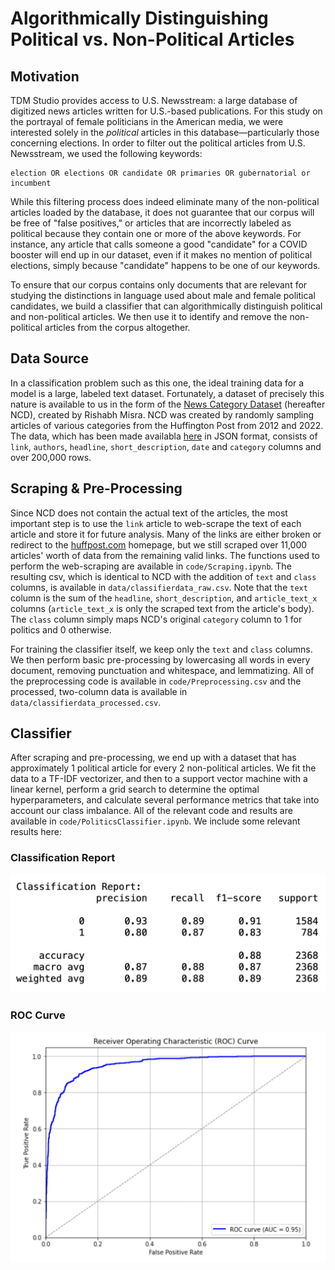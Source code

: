 # Algorithmically Distinguishing Political vs. Non-Political Articles

## Motivation

TDM Studio provides access to U.S. Newsstream: a large database of digitized news articles written for U.S.-based publications. For this study on the portrayal of female politicians in the American media, we were interested solely in the *political* articles in this database—particularly those concerning elections. In order to filter out the political articles from U.S. Newsstream, we used the following keywords:

```
election OR elections OR candidate OR primaries OR gubernatorial or incumbent 
```

While this filtering process does indeed eliminate many of the non-political articles loaded by the database, it does not guarantee that our corpus will be free of "false positives," or articles that are incorrectly labeled as political because they contain one or more of the above keywords. For instance, any article that calls someone a good "candidate" for a COVID booster will end up in our dataset, even if it makes no mention of political elections, simply because "candidate" happens to be one of our keywords.

To ensure that our corpus contains only documents that are relevant for studying the distinctions in language used about male and female political candidates, we build a classifier that can algorithmically distinguish political and non-political articles. We then use it to identify and remove the non-political articles from the corpus altogether.

## Data Source

In a classification problem such as this one, the ideal training data for a model is a large, labeled text dataset. Fortunately, a dataset of precisely this nature is available to us in the form of the [News Category Dataset](https://rishabhmisra.github.io/publications/) (hereafter NCD), created by Rishabh Misra. NCD was created by randomly sampling articles of various categories from the Huffington Post from 2012 and 2022. The data, which has been made availabla [here](https://www.kaggle.com/datasets/rmisra/news-category-dataset/data) in JSON format, consists of `link`, `authors`, `headline`, `short_description`, `date` and `category` columns and over 200,000 rows.

## Scraping & Pre-Processing

Since NCD does not contain the actual text of the articles, the most important step is to use the `link` article to web-scrape the text of each article and store it for future analysis. Many of the links are either broken or redirect to the [huffpost.com](https://huffpost.com) homepage, but we still scraped over 11,000 articles' worth of data from the remaining valid links. The functions used to perform the web-scraping are available in `code/Scraping.ipynb`. The resulting csv, which is identical to NCD with the addition of `text` and `class` columns, is available in `data/classifierdata_raw.csv`. Note that the `text` column is the sum of the `headline`, `short_description`, and `article_text_x` columns (`article_text_x` is only the scraped text from the article's body). The `class` column simply maps NCD's original `category` column to 1 for politics and 0 otherwise.

For training the classifier itself, we keep only the `text` and `class` columns. We then perform basic pre-processing by lowercasing all words in every document, removing punctuation and whitespace, and lemmatizing. All of the preprocessing code is available in `code/Preprocessing.csv` and the processed, two-column data is available in `data/classifierdata_processed.csv`.

## Classifier

After scraping and pre-processing, we end up with a dataset that has approximately 1 political article for every 2 non-political articles. We fit the data to a TF-IDF vectorizer, and then to a support vector machine with a linear kernel, perform a grid search to determine the optimal hyperparameters, and calculate several performance metrics that take into account our class imbalance. All of the relevant code and results are available in `code/PoliticsClassifier.ipynb`. We include some relevant results here:

### Classification Report
![classification report](images/classreport.jpg)

### ROC Curve
![roc curve](images/rocplot.jpg)